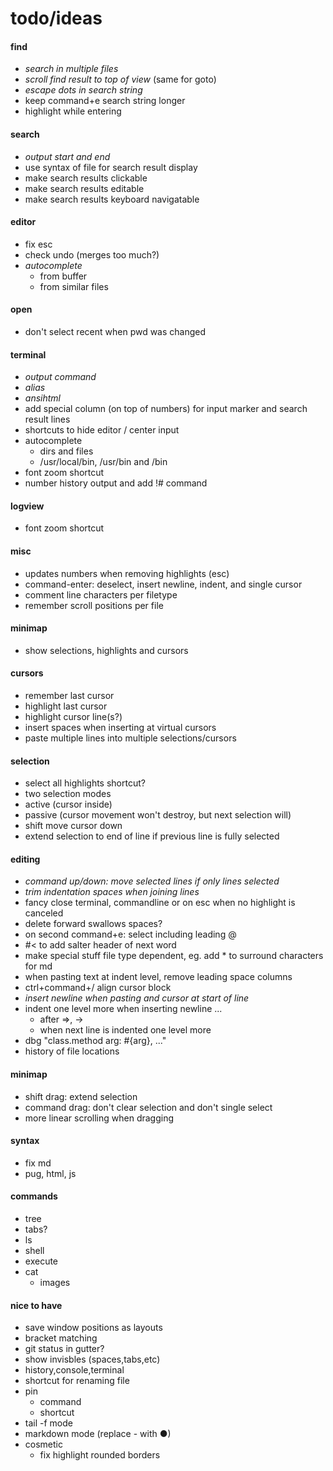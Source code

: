 # todo/ideas

#### find
- *search in multiple files*
- *scroll find result to top of view* (same for goto)
- *escape dots in search string*
- keep command+e search string longer
- highlight while entering

#### search
- *output start and end*
- use syntax of file for search result display
- make search results clickable
- make search results editable
- make search results keyboard navigatable

#### editor
- fix esc
- check undo (merges too much?)
- *autocomplete*
    - from buffer
    - from similar files

#### open
- don't select recent when pwd was changed

#### terminal
- *output command*
- *alias*
- *ansihtml*
- add special column (on top of numbers) for input marker and search result lines
- shortcuts to hide editor / center input
- autocomplete
    - dirs and files
    - /usr/local/bin, /usr/bin and /bin
- font zoom shortcut
- number history output and add !# command
      
#### logview
- font zoom shortcut
      
#### misc    
- updates numbers when removing highlights (esc)
- command-enter: deselect, insert newline, indent, and single cursor
- comment line characters per filetype    
- remember scroll positions per file
    
#### minimap
- show selections, highlights and cursors
    
#### cursors
- remember last cursor
- highlight last cursor
- highlight cursor line(s?)
- insert spaces when inserting at virtual cursors
- paste multiple lines into multiple selections/cursors

#### selection
- select all highlights shortcut?
- two selection modes
- active (cursor inside)
- passive (cursor movement won't destroy, but next selection will)
- shift move cursor down
- extend selection to end of line if previous line is fully selected
    
#### editing
- *command up/down: move selected lines if only lines selected*
- *trim indentation spaces when joining lines*
- fancy close terminal, commandline or on esc when no highlight is canceled
- delete forward swallows spaces?
- on second command+e: select including leading @
- #< to add salter header of next word
- make special stuff file type dependent, eg. add * to surround characters for md
- when pasting text at indent level, remove leading space columns
- ctrl+command+/  align cursor block
- *insert newline when pasting and cursor at start of line*
- indent one level more when inserting newline ...
    - after =>, -> 
    - when next line is indented one level more
- dbg "class.method arg: #{arg}, ..."
- history of file locations

#### minimap 
- shift drag: extend selection
- command drag: don't clear selection and don't single select
- more linear scrolling when dragging

#### syntax
- fix md
- pug, html, js

#### commands
- tree
- tabs?
- ls
- shell
- execute
- cat
    - images

#### nice to have
- save window positions as layouts
- bracket matching
- git status in gutter?
- show invisbles (spaces,tabs,etc)
- history,console,terminal
- shortcut for renaming file
- pin
    - command
    - shortcut
- tail -f mode
- markdown mode (replace - with ●)
- cosmetic
    - fix highlight rounded borders     
    